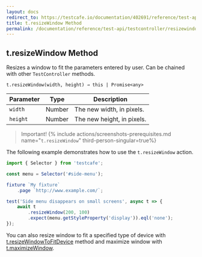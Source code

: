 ```yaml
---
layout: docs
redirect_to: https://testcafe.io/documentation/402691/reference/test-api/testcontroller/resizewindow
title: t.resizeWindow Method
permalink: /documentation/reference/test-api/testcontroller/resizewindow.html
---
```

## t.resizeWindow Method

Resizes a window to fit the parameters entered by user. Can be chained with other `TestController` methods.

```text
t.resizeWindow(width, height) → this | Promise<any>
```

Parameter  | Type    | Description
---------- | ------- | --------------------------
`width`    | Number  | The new width, in pixels.
`height`   | Number  | The new height, in pixels.

> Important! {% include actions/screenshots-prerequisites.md name="`t.resizeWindow`" third-person-singular=true%}

The following example demonstrates how to use the `t.resizeWindow` action.

```js
import { Selector } from 'testcafe';

const menu = Selector('#side-menu');

fixture `My fixture`
    .page `http://www.example.com/`;

test('Side menu disappears on small screens', async t => {
    await t
        .resizeWindow(200, 100)
        .expect(menu.getStyleProperty('display')).eql('none');
});
```

You can also resize window to fit a specified type of device with [t.resizeWindowToFitDevice](resizewindowtofitdevice.md) method and maximize window with [t.maximizeWindow](maximizewindow.md).
